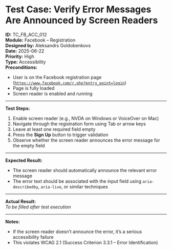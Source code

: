 # Test Case: Verify Error Messages Are Announced by Screen Readers

**ID:** TC_FB_ACC_012  
**Module:** Facebook – Registration  
**Designed by:** Aleksandrs Goldobenkovs  
**Date:** 2025-06-22  
**Priority:** High  
**Type:** Accessibility  
**Preconditions:**  
- User is on the Facebook registration page  ([`https://www.facebook.com/r.php?entry_point=login`](https://www.facebook.com/r.php?entry_point=login))
- Page is fully loaded  
- Screen reader is enabled and running

---

**Test Steps:**

1. Enable screen reader (e.g., NVDA on Windows or VoiceOver on Mac)  
2. Navigate through the registration form using Tab or arrow keys  
3. Leave at least one required field empty  
4. Press the **Sign Up** button to trigger validation  
5. Observe whether the screen reader announces the error message for the empty field

---

**Expected Result:**  
- The screen reader should automatically announce the relevant error message  
- The error text should be associated with the input field using `aria-describedby`, `aria-live`, or similar techniques

---

**Actual Result:**  
_To be filled after test execution_

---

**Notes:**  
- If the screen reader doesn’t announce the error, it’s a serious accessibility failure  
- This violates WCAG 2.1 (Success Criterion 3.3.1 – Error Identification)
